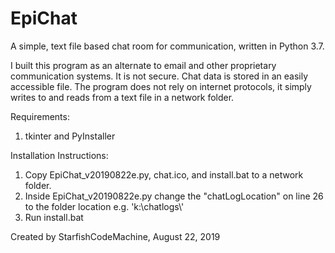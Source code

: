 # EpiChat
A simple, text file based chat room for communication, written in Python 3.7.

I built this program as an alternate to email and other proprietary communication systems. It is not secure. Chat data is stored in an easily accessible file. The program does not rely on internet protocols, it simply writes to and reads from a text file in a network folder.

Requirements:
1. tkinter and PyInstaller
 
Installation Instructions:
1. Copy EpiChat_v20190822e.py, chat.ico, and install.bat to a network folder.
2. Inside EpiChat_v20190822e.py change the "chatLogLocation" on line 26 to the folder location e.g. 'k:\\chatlogs\\' 
3. Run install.bat

Created by StarfishCodeMachine, August 22, 2019

